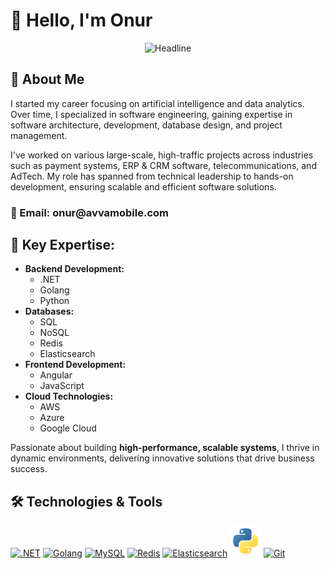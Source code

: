 <h1>👋 Hello, I'm Onur</h1>

<div align=center>
    <img src="https://readme-typing-svg.herokuapp.com?font=Poppins&weight=700&size=40&duration=3000&pause=1000&color=288C36&center=true&vCenter=true&width=800&height=100&lines=I'am+a+Software+Engineer;I'am+a+Project+Manager;I'am+a+Software+Architecture" alt="Headline" />
</div>

<h2>🚀 About Me</h2>

I started my career focusing on artificial intelligence and data analytics. Over time, I specialized in software engineering, gaining expertise in software architecture, development, database design, and project management.

I've worked on various large-scale, high-traffic projects across industries such as payment systems, ERP & CRM software, telecommunications, and AdTech. My role has spanned from technical leadership to hands-on development, ensuring scalable and efficient software solutions.

<h3>📩 Email: onur@avvamobile.com</h3>

<h2>🔹 Key Expertise:</h2>
<ul>
  <li><strong>Backend Development:</strong>
    <ul>
      <li>.NET</li>
      <li>Golang</li>
      <li>Python</li>
    </ul>
  </li>
  <li><strong>Databases:</strong>
    <ul>
      <li>SQL</li>
      <li>NoSQL</li>
      <li>Redis</li>
      <li>Elasticsearch</li>
    </ul>
  </li>
  <li><strong>Frontend Development:</strong>
    <ul>
      <li>Angular</li>
      <li>JavaScript</li>
    </ul>
  </li>
  <li><strong>Cloud Technologies:</strong>
    <ul>
      <li>AWS</li>
      <li>Azure</li>
      <li>Google Cloud</li>
    </ul>
  </li>
</ul>

<p>
  Passionate about building <strong>high-performance, scalable systems</strong>, I thrive in dynamic environments, delivering innovative solutions that drive business success.
</p>

<h2>🛠️ Technologies & Tools</h2>

<p align="left"> 
  <a href="https://dotnet.microsoft.com/" target="_blank"><img src="https://upload.wikimedia.org/wikipedia/commons/thumb/7/7d/Microsoft_.NET_logo.svg/1024px-Microsoft_.NET_logo.svg.png" alt=".NET" width="50"></a> 
  <a href="https://go.dev/" target="_blank"><img src="https://upload.wikimedia.org/wikipedia/commons/thumb/0/05/Go_Logo_Blue.svg/1200px-Go_Logo_Blue.svg.png" alt="Golang" width="60"></a> 
  <a href="https://www.mysql.com/" target="_blank"><img src="https://www.vectorlogo.zone/logos/mysql/mysql-official.svg" alt="MySQL" width="50"></a> 
  <a href="https://redis.io/" target="_blank"><img src="https://upload.wikimedia.org/wikipedia/fr/thumb/6/6b/Redis_Logo.svg/1200px-Redis_Logo.svg.png" alt="Redis" width="50"></a> 
  <a href="https://www.elastic.co/" target="_blank"><img src="https://www.muylinux.com/wp-content/uploads/2021/01/Amazon-Elasticsearch.png" alt="Elasticsearch" width="80"></a> 
  <a href="https://www.python.org/" target="_blank"><img src="https://raw.githubusercontent.com/devicons/devicon/master/icons/python/python-original.svg" alt="Python" width="50"></a> 
  <a href="https://git-scm.com/" target="_blank"><img src="https://www.vectorlogo.zone/logos/git-scm/git-scm-icon.svg" alt="Git" width="50"></a> 
</p>
<br>
